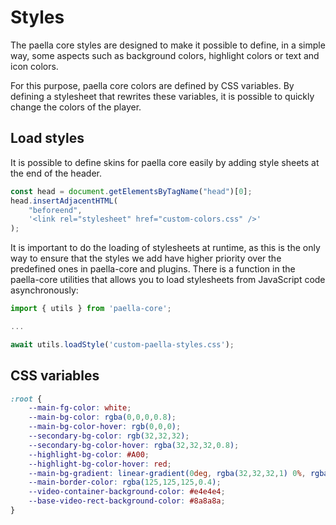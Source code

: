 # Styles

The paella core styles are designed to make it possible to define, in a simple way, some aspects such as background colors, highlight colors or text and icon colors.

For this purpose, paella core colors are defined by CSS variables. By defining a stylesheet that rewrites these variables, it is possible to quickly change the colors of the player.

## Load styles

It is possible to define skins for paella core easily by adding style sheets at the end of the header.

```js
const head = document.getElementsByTagName("head")[0];
head.insertAdjacentHTML(
    "beforeend",
    '<link rel="stylesheet" href="custom-colors.css" />' 
);
```

It is important to do the loading of stylesheets at runtime, as this is the only way to ensure that the styles we add have higher priority over the predefined ones in paella-core and plugins. There is a function in the paella-core utilities that allows you to load stylesheets from JavaScript code asynchronously:

```js
import { utils } from 'paella-core';

...

await utils.loadStyle('custom-paella-styles.css');
```

## CSS variables

```css
:root {
    --main-fg-color: white;
    --main-bg-color: rgba(0,0,0,0.8);
    --main-bg-color-hover: rgb(0,0,0);
    --secondary-bg-color: rgb(32,32,32);
    --secondary-bg-color-hover: rgba(32,32,32,0.8);
    --highlight-bg-color: #A00;
    --highlight-bg-color-hover: red;
    --main-bg-gradient: linear-gradient(0deg, rgba(32,32,32,1) 0%, rgba(32,32,32,0.49531687675070024) 72%, rgba(32,32,32,0.08355217086834732) 100%);
    --main-border-color: rgba(125,125,125,0.4);
    --video-container-background-color: #e4e4e4;
    --base-video-rect-background-color: #8a8a8a;
}

```
